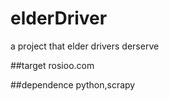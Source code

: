 # elderDriver
a project that elder drivers derserve<br/>


##target
rosioo.com

##dependence
python,scrapy
